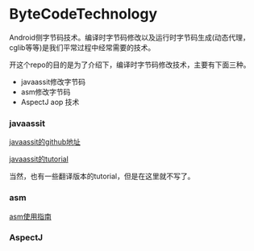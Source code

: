 # ByteCodeTechnology

Android侧字节码技术。编译时字节码修改以及运行时字节码生成(动态代理，cglib等等)是我们平常过程中经常需要的技术。

开这个repo的目的是为了介绍下，编译时字节码修改技术，主要有下面三种。

* javaassit修改字节码
* asm修改字节码
* AspectJ aop 技术

### javaassit

[javaassit的github地址](https://github.com/jboss-javassist/javassist)

[javaassit的tutorial](http://www.javassist.org/tutorial/tutorial.html)

当然，也有一些翻译版本的tutorial，但是在这里就不写了。

### asm

[asm使用指南](https://asm.ow2.io/asm4-guide.pdf)


### AspectJ


